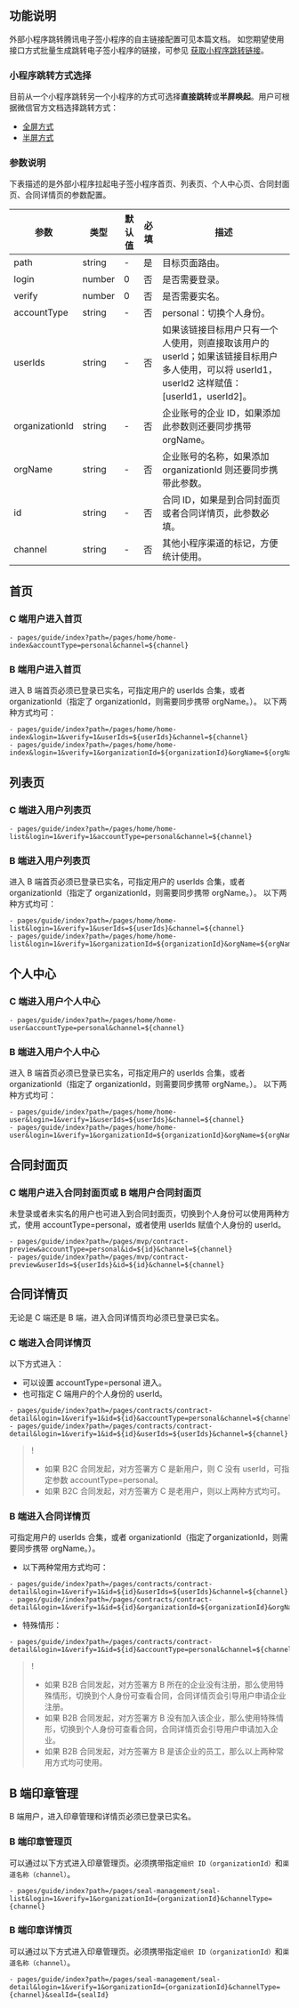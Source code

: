## 功能说明
外部小程序跳转腾讯电子签小程序的自主链接配置可见本篇文档。
如您期望使用接口方式批量生成跳转电子签小程序的链接，可参见 [获取小程序跳转链接](https://cloud.tencent.com/document/product/1323/70359)。

### 小程序跳转方式选择
目前从一个小程序跳转另一个小程序的方式可选择**直接跳转**或**半屏唤起**。用户可根据微信官方文档选择跳转方式：
- [全屏方式](https://developers.weixin.qq.com/miniprogram/dev/api/navigate/wx.navigateToMiniProgram.html)
- [半屏方式](https://developers.weixin.qq.com/miniprogram/dev/framework/open-ability/openEmbeddedMiniProgram.html)


### 参数说明
下表描述的是外部小程序拉起电子签小程序首页、列表页、个人中心页、合同封面页、合同详情页的参数配置。

|  参数   |  类型 | 默认值 | 必填 | 描述 |
|  ----  | ----  | ----  | ---- | ---- |
| path   | string |    -  | 是  | 目标页面路由。 |
| login  | number |  0   | 否  | 是否需要登录。 |
| verify | number |  0   | 否  | 是否需要实名。 |
| accountType | string | -  | 否 | personal：切换个人身份。 |
| userIds | string |  - |  否  | 如果该链接目标用户只有一个人使用，则直接取该用户的 userId；如果该链接目标用户多人使用，可以将 userId1，userId2 这样赋值：[userId1，userId2]。 |
| organizationId | string | -   |  否 | 企业账号的企业 ID，如果添加此参数则还要同步携带 orgName。 |
| orgName | string |  -  |  否 |  企业账号的名称，如果添加 organizationId 则还要同步携带此参数。 |
| id | string |   - |  否  | 合同 ID，如果是到合同封面页或者合同详情页，此参数必填。 |
| channel | string | -   | 否 | 其他小程序渠道的标记，方便统计使用。 |



## 首页
### C 端用户进入首页
```
- pages/guide/index?path=/pages/home/home-index&accountType=personal&channel=${channel}
```
### B 端用户进入首页
进入 B 端首页必须已登录已实名，可指定用户的 userIds 合集，或者 organizationId（指定了 organizationId，则需要同步携带 orgName。）。
以下两种方式均可：
```
- pages/guide/index?path=/pages/home/home-index&login=1&verify=1&userIds=${userIds}&channel=${channel}
- pages/guide/index?path=/pages/home/home-index&login=1&verify=1&organizationId=${organizationId}&orgName=${orgName}&channel=${channel}
```



## 列表页
### C 端进入用户列表页
```
- pages/guide/index?path=/pages/home/home-list&login=1&verify=1&accountType=personal&channel=${channel}
```
### B 端进入用户列表页
进入 B 端首页必须已登录已实名，可指定用户的 userIds 合集，或者 organizationId（指定了 organizationId，则需要同步携带 orgName。）。
以下两种方式均可：
```
- pages/guide/index?path=/pages/home/home-list&login=1&verify=1&userIds=${userIds}&channel=${channel}
- pages/guide/index?path=/pages/home/home-list&login=1&verify=1&organizationId=${organizationId}&orgName=${orgName}&channel=${channel}
```


## 个人中心
### C 端进入用户个人中心
```
- pages/guide/index?path=/pages/home/home-user&accountType=personal&channel=${channel}
```
### B 端进入用户个人中心
进入 B 端首页必须已登录已实名，可指定用户的 userIds 合集，或者 organizationId（指定了 organizationId，则需要同步携带 orgName。）。
以下两种方式均可：
```
- pages/guide/index?path=/pages/home/home-user&login=1&verify=1&userIds=${userIds}&channel=${channel}
- pages/guide/index?path=/pages/home/home-user&login=1&verify=1&organizationId=${organizationId}&orgName=${orgName}&channel=${channel}
```


## 合同封面页
### C 端用户进入合同封面页或 B 端用户合同封面页
未登录或者未实名的用户也可进入到合同封面页，切换到个人身份可以使用两种方式，使用 accountType=personal，或者使用 userIds 赋值个人身份的 userId。
```
- pages/guide/index?path=/pages/mvp/contract-preview&accountType=personal&id=${id}&channel=${channel}
- pages/guide/index?path=/pages/mvp/contract-preview&userIds=${userIds}&id=${id}&channel=${channel}
```


## 合同详情页
无论是 C 端还是 B 端，进入合同详情页均必须已登录已实名。

### C 端进入合同详情页
以下方式进入：
- 可以设置 accountType=personal 进入。
- 也可指定 C 端用户的个人身份的 userId。
```
- pages/guide/index?path=/pages/contracts/contract-detail&login=1&verify=1&id=${id}&accountType=personal&channel=${channel}
- pages/guide/index?path=/pages/contracts/contract-detail&login=1&verify=1&id=${id}&userIds=${userIds}&channel=${channel}
```
>!
>- 如果 B2C 合同发起，对方签署方 C 是新用户，则 C 没有 userId，可指定参数 accountType=personal。
>- 如果 B2C 合同发起，对方签署方 C 是老用户，则以上两种方式均可。

### B 端进入合同详情页
可指定用户的 userIds 合集，或者 organizationId（指定了organizationId，则需要同步携带 orgName。）。
- 以下两种常用方式均可：
```
- pages/guide/index?path=/pages/contracts/contract-detail&login=1&verify=1&id=${id}&userIds=${userIds}&channel=${channel}
- pages/guide/index?path=/pages/contracts/contract-detail&login=1&verify=1&id=${id}&organizationId=${organizationId}&orgName=${orgName}&channel=${channel}
```
- 特殊情形：
```
- pages/guide/index?path=/pages/contracts/contract-detail&login=1&verify=1&id=${id}&accountType=personal&channel=${channel}
```

>!
>- 如果 B2B 合同发起，对方签署方 B 所在的企业没有注册，那么使用特殊情形，切换到个人身份可查看合同，合同详情页会引导用户申请企业注册。
>- 如果 B2B 合同发起，对方签署方 B 没有加入该企业，那么使用特殊情形，切换到个人身份可查看合同，合同详情页会引导用户申请加入企业。
>- 如果 B2B 合同发起，对方签署方 B 是该企业的员工，那么以上两种常用方式均可使用。

## B 端印章管理
B 端用户，进入印章管理和详情页必须已登录已实名。

### B 端印章管理页
可以通过以下方式进入印章管理页。必须携带指定`组织 ID（organizationId）`和`渠道名称（channel）`。
```
- pages/guide/index?path=/pages/seal-management/seal-list&login=1&verify=1&organizationId={organizationId}&channelType={channel}
```

### B 端印章详情页
可以通过以下方式进入印章管理页。必须携带指定`组织 ID（organizationId）`和`渠道名称（channel）`。
```
- pages/guide/index?path=/pages/seal-management/seal-detail&login=1&verify=1&organizationId={organizationId}&channelType={channel}&sealId={sealId}
```
